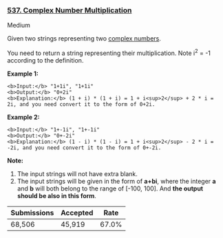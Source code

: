 ### [537. Complex Number Multiplication](https://leetcode.com/problems/complex-number-multiplication/)

Medium

Given two strings representing two [complex numbers](https://en.wikipedia.org/wiki/Complex_number).

You need to return a string representing their multiplication. Note i<sup>2</sup> = -1 according to the definition.

__Example 1:__  

```
<b>Input:</b> "1+1i", "1+1i"
<b>Output:</b> "0+2i"
<b>Explanation:</b> (1 + i) * (1 + i) = 1 + i<sup>2</sup> + 2 * i = 2i, and you need convert it to the form of 0+2i.
```

__Example 2:__  

```
<b>Input:</b> "1+-1i", "1+-1i"
<b>Output:</b> "0+-2i"
<b>Explanation:</b> (1 - i) * (1 - i) = 1 + i<sup>2</sup> - 2 * i = -2i, and you need convert it to the form of 0+-2i.
```

__Note:__

1.   The input strings will not have extra blank.
2.   The input strings will be given in the form of __a+bi__, where the integer __a__ and __b__ will both belong to the range of \[-100, 100\]. And __the output should be also in this form__.

| Submissions    | Accepted     | Rate   |
| -------------- | ------------ | ------ |
| 68,506 | 45,919 | 67.0% |